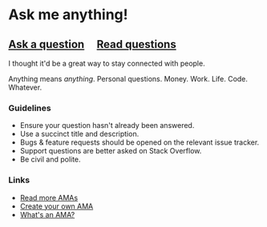# Ask me anything!

## [Ask a question](../../issues/new) &nbsp;&nbsp;&nbsp; [Read questions](../../issues?utf8=%E2%9C%93&q=is%3Aissue%20is%3Aclosed%20sort%3Aupdated-desc%20-label%3Ahidden)

I thought it'd be a great way to stay connected with people.

Anything means *anything*. Personal questions. Money. Work. Life. Code. Whatever.


### Guidelines

- Ensure your question hasn't already been answered.
- Use a succinct title and description.
- Bugs & feature requests should be opened on the relevant issue tracker.
- Support questions are better asked on Stack Overflow.
- Be civil and polite.

### Links

- [Read more AMAs](https://github.com/chaitanyagiri/amas)
- [Create your own AMA](https://github.com/chaitanyagiri/amas/blob/master/create-ama.md)
- [What's an AMA?](https://en.wikipedia.org/wiki//r/IAmA)
